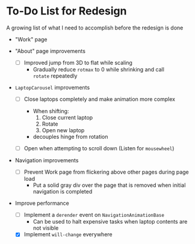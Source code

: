 # To-Do List for Redesign
A growing list of what I need to accomplish before the redesign is done

- "Work" page


- "About" page improvements
  - [ ] Improved jump from 3D to flat while scaling
    - Gradually reduce `rotmax` to 0 while shrinking and call `rotate` repeatedly


- `LaptopCarousel` improvements
  - [ ] Close laptops completely and make animation more complex
    - When shifting:
      1. Close current laptop
      2. Rotate
      3. Open new laptop
    - decouples hinge from rotation
  - [ ] Open when attempting to scroll down (Listen for `mousewheel`)


- Navigation improvements
  - [ ] Prevent Work page from flickering above other pages during page load
    - Put a solid gray div over the page that is removed when initial navigation is completed


- Improve performance
  - [ ] Implement a `derender` event on `NavigationAnimationBase`
    - Can be used to halt expensive tasks when laptop contents are not visible
  - [x] Implement `will-change` everywhere
